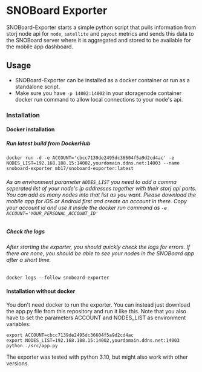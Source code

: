 # SNOBoard Exporter

SNOBoard-Exporter starts a simple python script that pulls information from storj node api for `node`, `satellite` and `payout` metrics and sends this data to the SNOBoard server where it is aggregated and stored to be available for the mobile app dashboard.

## Usage

* SNOBoard-Exporter can be installed as a docker container or run as a standalone script.
* Make sure you have `-p 14002:14002` in your storagenode container docker run command to allow local connections to your node's api.

### Installation
#### Docker installation
    
##### Run latest build from DockerHub

    docker run -d -e ACCOUNT='cbcc7139de2495dc36604f5a9d2cd4ac' -e NODES_LIST=192.168.188.15:14002,yourdomain.ddns.net:14003 --name snoboard-exporter mb17/snoboard-exporter:latest

       
###### As an environment parameter `NODES_LIST` you need to add a comma seperated list of your node's ip addresses together with their storj api ports. You can add as many nodes into that list as you want. Please download the mobile app for iOS or Android first and create an account in there. Copy your account id and use it inside the docker run command as `-e ACCOUNT='YOUR_PERSONAL_ACCOUNT_ID'`

##### Check the logs
###### After starting the exporter, you should quickly check the logs for errors. If there are none, you should be able to see your nodes in the SNOBoard app after a short time.

    docker logs --follow snoboard-exporter
    
#### Installation without docker
You don't need docker to run the exporter. You can instead just download the app.py file from this repository and run it like this. Note that you also have to set the parameters ACCOUNT and NODES_LIST as environment variables:

    export ACCOUNT=cbcc7139de2495dc36604f5a9d2cd4ac
    export NODES_LIST=192.168.188.15:14002,yourdomain.ddns.net:14003
    python ./src/app.py
    
The exporter was tested with python 3.10, but might also work with other versions.


